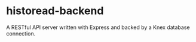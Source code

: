 # historead-backend

A RESTful API server written with Express and backed by a Knex database connection.
